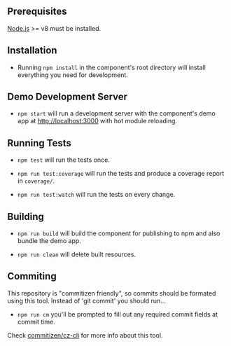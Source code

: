 ## Prerequisites

[Node.js](http://nodejs.org/) >= v8 must be installed.

## Installation

- Running `npm install` in the component's root directory will install everything you need for development.

## Demo Development Server

- `npm start` will run a development server with the component's demo app at [http://localhost:3000](http://localhost:3000) with hot module reloading.

## Running Tests

- `npm test` will run the tests once.

- `npm run test:coverage` will run the tests and produce a coverage report in `coverage/`.

- `npm run test:watch` will run the tests on every change.

## Building

- `npm run build` will build the component for publishing to npm and also bundle the demo app.

- `npm run clean` will delete built resources.

## Commiting

This repository is "commitizen friendly", so commits should be formated using this tool. Instead of 'git commit' you should run...

- `npm run cm` you'll be prompted to fill out any required commit fields at commit time.

Check [commitizen/cz-cli](https://github.com/commitizen/cz-cli) for more info about this tool.